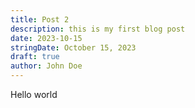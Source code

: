 ```yaml
---
title: Post 2
description: this is my first blog post
date: 2023-10-15
stringDate: October 15, 2023
draft: true
author: John Doe
---
```

Hello world